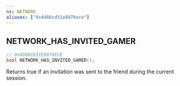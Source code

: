 ```yaml
---
ns: NETWORK
aliases: ["0x4d86cd31e8976ece"]
---
```

## NETWORK_HAS_INVITED_GAMER

```c
// 0x4D86CD31E8976ECE
bool NETWORK_HAS_INVITED_GAMER();
```

Returns true if an invitation was sent to the friend during the current session.


